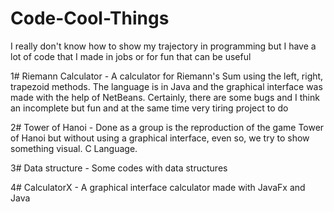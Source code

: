 # Code-Cool-Things
I really don't know how to show my trajectory in programming but I have a lot of code that I made in jobs or for fun that can be useful

1# Riemann Calculator - A calculator for Riemann's Sum using the left, right, trapezoid methods. The language is in Java and the graphical interface was made with the help of NetBeans. Certainly, there are some bugs and I think an incomplete but fun and at the same time very tiring project to do

2# Tower of Hanoi  - Done as a group is the reproduction of the game Tower of Hanoi but without using a graphical interface, even so, we try to show something visual. C Language.

3# Data structure - Some codes with data structures

4# CalculatorX - A graphical interface calculator made with JavaFx and Java
